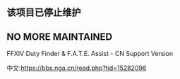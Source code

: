 ## 该项目已停止维护
## NO MORE MAINTAINED


FFXIV Duty Finder & F.A.T.E. Assist - CN Support Version

中文:https://bbs.nga.cn/read.php?tid=15282096
